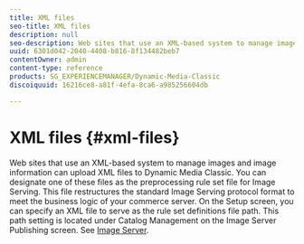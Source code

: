 ```yaml
---
title: XML files
seo-title: XML files
description: null
seo-description: Web sites that use an XML-based system to manage images and image information can upload XML files to Dynamic Media Classic. Learn more about XML files.
uuid: 6301d042-2040-4408-b816-8f134482beb7
contentOwner: admin
content-type: reference
products: SG_EXPERIENCEMANAGER/Dynamic-Media-Classic
discoiquuid: 16216ce8-a81f-4efa-8ca6-a985256604db

---
```


# XML files {#xml-files}

Web sites that use an XML-based system to manage images and image information can upload XML files to Dynamic Media Classic. You can designate one of these files as the preprocessing rule set file for Image Serving. This file restructures the standard Image Serving protocol format to meet the business logic of your commerce server. On the Setup screen, you can specify an XML file to serve as the rule set definitions file path. This path setting is located under Catalog Management on the Image Server Publishing screen. See [Image Server](publish-setup.md#image_server).
